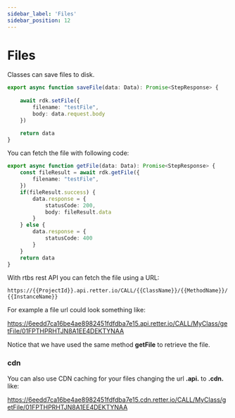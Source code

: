 ```yaml
---
sidebar_label: 'Files'
sidebar_position: 12
---
```

# Files

Classes can save files to disk.

```typescript
export async function saveFile(data: Data): Promise<StepResponse> {
    
    await rdk.setFile({
        filename: "testFile",
        body: data.request.body
    })

    return data
}
```

You can fetch the file with following code:

```typescript
export async function getFile(data: Data): Promise<StepResponse> {
    const fileResult = await rdk.getFile({
        filename: "testFile",
    })
    if(fileResult.success) {
        data.response = {
            statusCode: 200,
            body: fileResult.data
        }
    } else {
        data.response = {
            statusCode: 400
        }
    }
    return data
}
```

With rtbs rest API you can fetch the file using a URL:

```https://{{ProjectId}}.api.retter.io/CALL/{{ClassName}}/{{MethodName}}/{{InstanceName}}```

For example a file url could look something like:

https://6eedd7ca16be4ae8982451fdfdba7e15.api.retter.io/CALL/MyClass/getFile/01FPTHPRHTJN8A1EE4DEKTYNAA

Notice that we have used the same method __getFile__ to retrieve the file.

### cdn

You can also use CDN caching for your files changing the url __.api.__ to __.cdn.__ like:

https://6eedd7ca16be4ae8982451fdfdba7e15.cdn.retter.io/CALL/MyClass/getFile/01FPTHPRHTJN8A1EE4DEKTYNAA